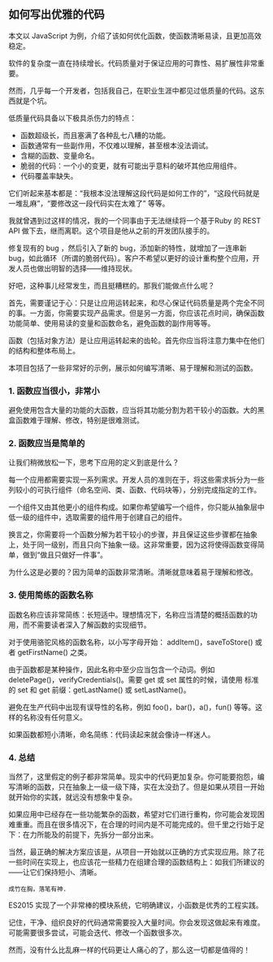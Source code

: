 ## 如何写出优雅的代码

本文以 JavaScript 为例，介绍了该如何优化函数，使函数清晰易读，且更加高效稳定。

软件的复杂度一直在持续增长。代码质量对于保证应用的可靠性、易扩展性非常重要。

然而，几乎每一个开发者，包括我自己，在职业生涯中都见过低质量的代码。这东西就是个坑。

低质量代码具备以下极具杀伤力的特点：
- 函数超级长，而且塞满了各种乱七八糟的功能。
- 函数通常有一些副作用，不仅难以理解，甚至根本没法调试。
- 含糊的函数、变量命名。
- 脆弱的代码：一个小的变更，就有可能出乎意料的破坏其他应用组件。
- 代码覆盖率缺失。

它们听起来基本都是：“我根本没法理解这段代码是如何工作的”，“这段代码就是一堆乱麻”，“要修改这一段代码实在太难了” 等等。

我就曾遇到过这样的情况，我的一个同事由于无法继续将一个基于Ruby 的 REST API 做下去，继而离职。这个项目是他从之前的开发团队接手的。

修复现有的 bug ，然后引入了新的 bug，添加新的特性，就增加了一连串新 bug，如此循环（所谓的脆弱代码）。客户不希望以更好的设计重构整个应用，开发人员也做出明智的选择——维持现状。

好吧，这种事儿经常发生，而且挺糟糕的。那我们能做点什么呢？

首先，需要谨记于心：只是让应用运转起来，和尽心保证代码质量是两个完全不同的事。一方面，你需要实现产品需求。但是另一方面，你应该花点时间，确保函数功能简单、使用易读的变量和函数命名，避免函数的副作用等等。

函数（包括对象方法）是让应用运转起来的齿轮。首先你应当将注意力集中在他们的结构和整体布局上。

本项目包括了一些非常好的示例，展示如何编写清晰、易于理解和测试的函数。

### 1. 函数应当很小，非常小

避免使用包含大量的功能的大函数，应当将其功能分割为若干较小的函数。大的黑盒函数难于理解、修改，特别是很难测试。

### 2. 函数应当是简单的

让我们稍微放松一下，思考下应用的定义到底是什么？

每一个应用都需要实现一系列需求。开发人员的准则在于，将这些需求拆分为一些列较小的可执行组件（命名空间、类、函数、代码块等），分别完成指定的工作。

一个组件又由其他更小的组件构成。如果你希望编写一个组件，你只能从抽象层中低一级的组件中，选取需要的组件用于创建自己的组件。

换言之，你需要将一个函数分解为若干较小的步骤，并且保证这些步骤都在抽象上，处于同一级别，而且只向下抽象一级。这非常重要，因为这将使得函数变得简单，做到“做且只做好一件事”。

为什么这是必要的？因为简单的函数非常清晰。清晰就意味着易于理解和修改。


### 3. 使用简练的函数名称

函数名称应该非常简练：长短适中。理想情况下，名称应当清楚的概括函数的功用，而不需要读者深入了解函数的实现细节。

对于使用骆驼风格的函数名称，以小写字母开始： addItem()，saveToStore() 或者 getFirstName() 之类。

由于函数都是某种操作，因此名称中至少应当包含一个动词。例如 deletePage()，verifyCredentials()。需要 get 或 set 属性的时候，请使用 标准的 set 和 get 前缀：getLastName() 或 setLastName()。

避免在生产代码中出现有误导性的名称，例如 foo()，bar()，a()，fun() 等等。这样的名称没有任何意义。

如果函数都短小清晰，命名简练：代码读起来就会像诗一样迷人。

### 4. 总结

当然了，这里假定的例子都非常简单。现实中的代码更加复杂。你可能要抱怨，编写清晰的函数，只在抽象上一级一级下降，实在太没劲了。但是如果从项目一开始就开始你的实践，就远没有想象中复杂。

如果应用中已经存在一些功能繁杂的函数，希望对它们进行重构，你可能会发现困难重重。而且在很多情况下，在合理的时间内是不可能完成的。但千里之行始于足下：在力所能及的前提下，先拆分一部分出来。

当然，最正确的解决方案应该是，从项目一开始就以正确的方式实现应用。除了花一些时间在实现上，也应该花一些精力在组建合理的函数结构上：如我们所建议的——让它们保持短小、清晰。

    成竹在胸，落笔有神.

ES2015 实现了一个非常棒的模块系统，它明确建议，小函数是优秀的工程实践。

记住，干净、组织良好的代码通常需要投入大量时间。你会发现这做起来有难度。可能需要很多尝试，可能会迭代、修改一个函数很多次。

然而，没有什么比乱麻一样的代码更让人痛心的了，那么这一切都是值得的！